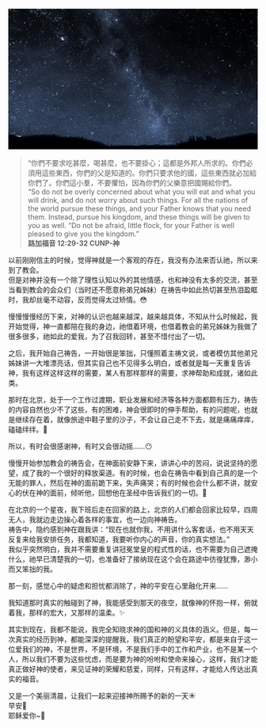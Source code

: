 ![Grass](images/0130_star_night.jpg) 

> “你們不要求吃甚麼，喝甚麼，也不要掛心；這都是外邦人所求的。你們必須用這些東西，你們的父是知道的。你們只要求他的國，這些東西就必加給你們了。你們這小羣，不要懼怕，因為你們的父樂意把國賜給你們。  
“So do not be overly concerned about what you will eat and what you will drink, and do not worry about such things. For all the nations of the world pursue these things, and your Father knows that you need them. Instead, pursue his kingdom, and these things will be given to you as well. “Do not be afraid, little flock, for your Father is well pleased to give you the kingdom.”  
**路加福音 12:29-32 CUNP-神**  
  
以前刚刚信主的时候，觉得神就是一个客观的存在，我没有办法来否认祂，所以来到了教会。  
但是对神并没有一个除了理性认知以外的其他情感，也和神没有太多的交流，甚至当看到教会的会众们（当时还不愿意称弟兄姊妹）在祷告中如此热切甚至热泪盈眶时，我却丝毫不动容，反而觉得太过矫情。😳  

慢慢慢慢经历下来，对神的认识也越来越深，越来越具体，不知从什么时候起，我开始觉得，神一直都陪在我的身边，祂借着环境，也借着教会的弟兄姊妹为我做了很多很多，祂如此的爱我，为了召我回转，甚至不惜付出了一切。  

之后，我开始自己祷告，一开始很是笨拙，只懂照着主祷文说，或者模仿其他弟兄姊妹讲一大堆漂亮话，但其实自己也不见得多么明白，或者就是每一天重复告诉神，我有这样这样这样的需要，某人有那样那样的需要，求神帮助和成就，诸如此类。  

那时在北京，处于一个工作过渡期，职业发展和经济等各种方面都颇有压力，祷告的内容自然也少不了这些，有的困难，神会很即时的伸手帮助，有的问题呢，也就是继续存在着，就像旅途中鞋子里的沙子，不会让自己走不下去，就是痛痛痒痒，磕磕绊绊。🐞  

所以，有时会很感谢神，有时又会很动摇……😶  

慢慢开始参加教会的祷告会，在神面前安静下来，讲讲心中的苦闷，说说坚持的愿望，成了我的一个很好的释放渠道。有的时候，也会在祷告中看到自己真的是一个无能的罪人，然后在神的面前跪下来，失声痛哭；有的时候也会什么都不讲，就安心的伏在神的面前，倾听他，回想他在圣经中告诉我们的一切。🐚

在北京的一个星夜，我下班后走在回家的路上，北京的人们都会回家比较早，四周无人，我就边走边操心着各样的事宜，也一边向神祷告。  
祷告中，隐约感到神在跟我讲：“现在也就你我，不用讲什么客套话，也不用天天反复来给我安排任务，我都知道，我要听你内心的声音，你的真实想法。”  
我似乎突然明白，我并不需要重复讲冠冕堂皇的程式性的话，也不需要为自己遮掩什么，祂早已清楚我的一切，也准备好了接纳现在这个会在路途中彷徨犹豫，渺小而又笨拙的我。  

那一刻，感觉心中的疑虑和担忧都消除了，神的平安在心里融化开来……  

我知道那时真实的触碰到了神，我能感受到那天的夜空，就像神的怀抱一样，俯就着我，那样的宏大，又那样的温柔。✨

其实到现在，我都不能说，我完全知晓求神的国和神的义具体的涵义。但是，每一次真实的经历到神，都能深深的提醒我，我们真正的盼望和平安，都是来自于这一位爱我们的神，不是世界，不是环境，不是我们手中的工作和产业，也不是某一个人，所以我们不要为这些忧虑，而是要为神的吩咐和使命来操心，这样，我们才能真正做好神的使者，来见证神的荣耀和慈爱，同样，只有这样，才能给人传达出真实的福音。  
  
又是一个美丽清晨，让我们一起来迎接神所赐予的新的一天☀️  
早安🌻  
耶稣爱你~💜  
